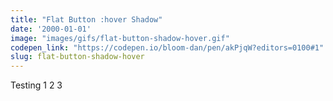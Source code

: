 ```yaml
---
title: "Flat Button :hover Shadow"
date: '2000-01-01'
image: "images/gifs/flat-button-shadow-hover.gif"
codepen_link: "https://codepen.io/bloom-dan/pen/akPjqW?editors=0100#1"
slug: flat-button-shadow-hover
---
```


Testing 1 2 3
